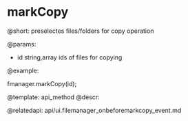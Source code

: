 markCopy
=============

@short:
	preselectes files/folders for copy operation

@params:

- id		string,array			ids of files for copying

@example:

fmanager.markCopy(id);

@template:	api_method
@descr:

@relatedapi:
api/ui.filemanager_onbeforemarkcopy_event.md